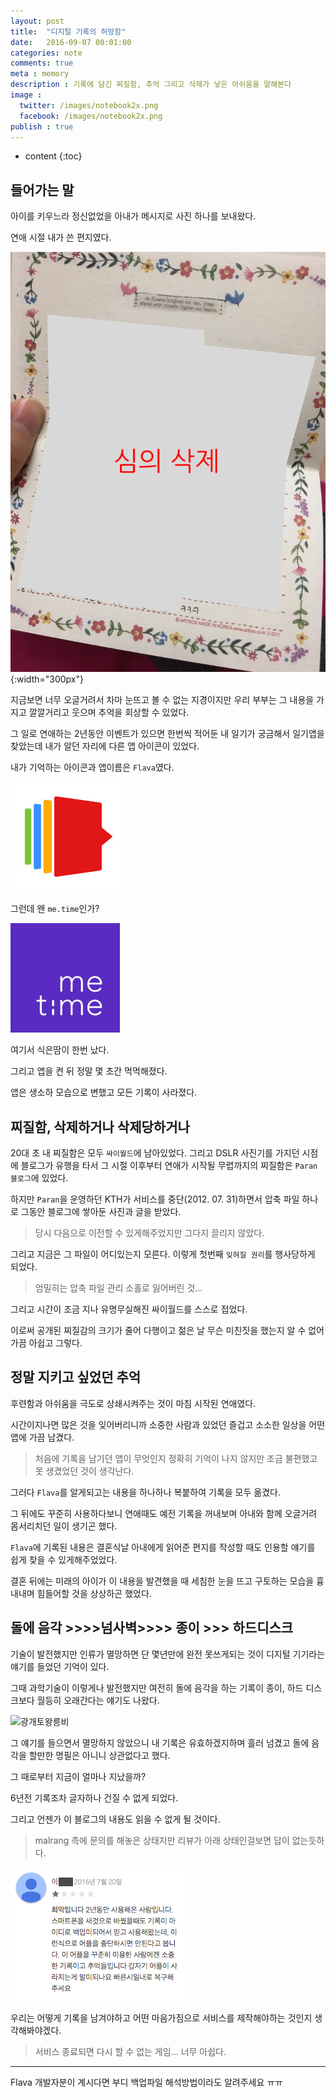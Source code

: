 ```yaml
---
layout: post
title:  "디지털 기록의 허망함"
date:   2016-09-07 00:01:00
categories: note
comments: true
meta : memory
description : 기록에 담긴 찌질함, 추억 그리고 삭제가 낳은 아쉬움을 말해본다
image : 
  twitter: /images/notebook2x.png
  facebook: /images/notebook2x.png
publish : true
---
```


* content
{:toc}

## 들어가는 말

아이를 키우느라 정신없었을 아내가 메시지로 사진 하나를 보내왔다.

연애 시절 내가 쓴 편지였다.

![편지](/images/letter.png){:width="300px"}

지금보면 너무 오글거려서 차마 눈뜨고 볼 수 없는 지경이지만 우리 부부는 그 내용을 가지고 깔깔거리고 웃으며 추억을 회상할 수 있었다.

그 일로 연애하는 2년동안 이벤트가 있으면 한번씩 적어둔 내 일기가 궁금해서 일기앱을 찾았는데 내가 알던 자리에 다른 앱 아이콘이 있었다.

내가 기억하는 아이콘과 앱이름은 `Flava`였다.

![Flava](/images/flava.jpg)

그런데 왠 `me.time`인가?

![Flava](/images/metime.jpeg)

여기서 식은땀이 한번 났다.

그리고 앱을 켠 뒤 정말 몇 초간 먹먹해졌다.

앱은 생소하 모습으로 변했고 모든 기록이 사라졌다.


## 찌질함, 삭제하거나 삭제당하거나

20대 초 내 찌질함은 모두 `싸이월드`에 남아있었다. 그리고 DSLR 사진기를 가지던 시점에 블로그가 유행을 타서 그 시절 이후부터 연애가 시작될 무렵까지의 찌질함은 `Paran 블로그`에 있었다.

하지만 `Paran`을 운영하던 KTH가 서비스를 중단(2012. 07. 31)하면서 압축 파일 하나로 그동안 블로그에 쌓아둔 사진과 글을 받았다.

> 당시 다음으로 이전할 수 있게해주었지만 그다지 끌리지 않았다.

그리고 지금은 그 파일이 어디있는지 모른다. 이렇게 첫번째 `잊혀질 권리`를 행사당하게 되었다.

> 엄밀히는 압축 파일 관리 소홀로 잃어버린 것...

그리고 시간이 조금 지나 유명무실해진 싸이월드를 스스로 접었다.

이로써 공개된 찌질감의 크기가 줄어 다행이고 젊은 날 무슨 미친짓을 했는지 알 수 없어 가끔 아쉽고 그렇다.


## 정말 지키고 싶었던 추억

후련함과 아쉬움을 극도로 상쇄시켜주는 것이 마침 시작된 연애였다.

시간이지나면 많은 것을 잊어버리니까 소중한 사람과 있었던 즐겁고 소소한 일상을 어떤 앱에 가끔 남겼다.

> 처음에 기록을 남기던 앱이 무엇인지 정확히 기억이 나지 않지만 조금 불편했고 못 생겼었던 것이 생각난다.

그러다 `Flava`를 알게되고는 내용을 하나하나 복붙하여 기록을 모두 옮겼다.

그 뒤에도 꾸준히 사용하다보니 연애때도 예전 기록을 꺼내보며 아내와 함께 오글거려 몸서리치던 일이 생기곤 했다.


`Flava`에 기록된 내용은 결혼식날 아내에게 읽어준 편지를 작성할 때도 인용할 얘기를 쉽게 찾을 수 있게해주었었다.

결혼 뒤에는 미래의 아이가 이 내용을 발견했을 때 세침한 눈을 뜨고 구토하는 모습을 흉내내며 힘들어할 것을 상상하곤 했었다.


## 돌에 음각 >>>>넘사벽>>>> 종이 >>> 하드디스크

기술이 발전했지만 인류가 멸망하면 단 몇년만에 완전 못쓰게되는 것이 디지털 기기라는 얘기를 들었던 기억이 있다.

그때 과학기술이 이렇게나 발전했지만 여전히 돌에 음각을 하는 기록이 종이, 하드 디스크보다 월등히 오래간다는 얘기도 나왔다.

![광개토왕릉비](http://cfile203.uf.daum.net/image/1713003F5008C1E924B1BA)

그 얘기를 들으면서 멸망하지 않았으니 내 기록은 유효하겠지하며 흘러 넘겼고 돌에 음각을 할만한 명필은 아니니 상관없다고 했다.

그 때로부터 지금이 얼마나 지났을까?

6년전 기록조차 글자하나 건질 수 없게 되었다.

그리고 언젠가 이 블로그의 내용도 읽을 수 없게 될 것이다.

> malrang 측에 문의를 해놓은 상태지만 리뷰가 아래 상태인걸보면 답이 없는듯하다.

![FlavaReview](/images/review_flava.png)

우리는 어떻게 기록을 남겨야하고 어떤 마음가짐으로 서비스를 제작해야하는 것인지 생각해봐야겠다.

> 서비스 종료되면 다시 할 수 없는 게임... 너무 아쉽다.

---

Flava 개발자분이 계시다면 부디 백업파일 해석방법이라도 알려주세요 ㅠㅠ